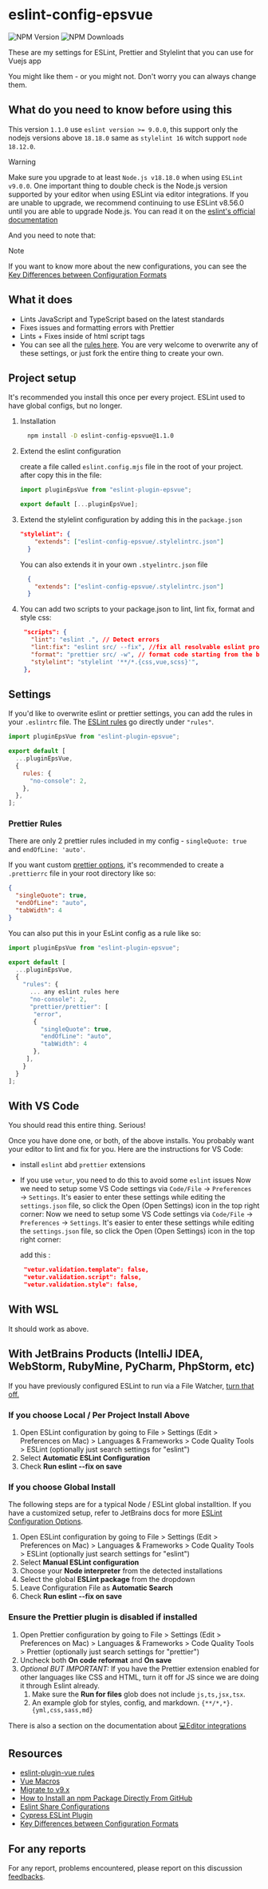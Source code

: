 # eslint-config-epsvue

![NPM Version](https://img.shields.io/npm/v/eslint-config-epsvue) ![NPM Downloads](https://img.shields.io/npm/dm/eslint-config-epsvue)

These are my settings for ESLint, Prettier and Stylelint that you can use for Vuejs app

You might like them - or you might not. Don't worry you can always change them.

## What do you need to know before using this

This version `1.1.0` use `eslint version >= 9.0.0`, this support only the nodejs versions above `18.18.0` same as `stylelint 16` witch support `node 18.12.0`.

> [!WARNING]  
> Make sure you upgrade to at least `Node.js v18.18.0` when using `ESLint v9.0.0`. One important thing to double check is the Node.js version supported by your editor when using ESLint via editor integrations. If you are unable to upgrade, we recommend continuing to use ESLint v8.56.0 until you are able to upgrade Node.js. You can read it on the [eslint's official documentation](https://eslint.org/docs/latest/use/migrate-to-9.0.0#drop-old-node)

And you need to note that:

> [!NOTE]  
> If you want to know more about the new configurations, you can see the [Key Differences between Configuration Formats](https://eslint.org/docs/latest/use/configure/migration-guide#key-differences-between-configuration-formats)

## What it does

- Lints JavaScript and TypeScript based on the latest standards
- Fixes issues and formatting errors with Prettier
- Lints + Fixes inside of html script tags
- You can see all the [rules here](https://github.com/IT-WIBRC/eslint-config-epsvue/blob/1.1.0/eslint.config.mjs). You are very welcome to overwrite any of these settings, or just fork the entire thing to create your own.

## Project setup

It's recommended you install this once per every project. ESLint used to have global configs, but no longer.

1. Installation

   ```bash
     npm install -D eslint-config-epsvue@1.1.0
   ```

2. Extend the eslint configuration

   create a file called `eslint.config.mjs` file in the root of your project. after copy this in the file:

   ```javascript
   import pluginEpsVue from "eslint-plugin-epsvue";

   export default [...pluginEpsVue];
   ```

3. Extend the stylelint configuration by adding this in the `package.json`

    ```json
    "stylelint": {
        "extends": ["eslint-config-epsvue/.stylelintrc.json"]
      }
    ```

    You can also extends it in your own `.styelintrc.json` file

    ```json
      {
        "extends": ["eslint-config-epsvue/.stylelintrc.json"]
      }
    ```

4. You can add two scripts to your package.json to lint, lint fix, format and style css:

   ```json
    "scripts": {
      "lint": "eslint .", // Detect errors
      "lint:fix": "eslint src/ --fix", //fix all resolvable eslint problems found starting from the base directory
      "format": "prettier src/ -w", // format code starting from the base directory
      "stylelint": "stylelint '**/*.{css,vue,scss}'",
    },
   ```

## Settings

If you'd like to overwrite eslint or prettier settings, you can add the rules in your `.eslintrc` file. The [ESLint rules](https://eslint.org/docs/rules/) go directly under `"rules"`.

```javascript
import pluginEpsVue from "eslint-plugin-epsvue";

export default [
  ...pluginEpsVue,
  {
    rules: {
      "no-console": 2,
    },
  },
];
```

### Prettier Rules

There are only 2 prettier rules included in my config - `singleQuote: true` and `endOfLine: 'auto'`.

If you want custom [prettier options](https://prettier.io/docs/en/options.html), it's recommended to create a `.prettierrc` file in your root directory like so:

```json
{
  "singleQuote": true,
  "endOfLine": "auto",
  "tabWidth": 4
}
```

You can also put this in your EsLint config as a rule like so:

```javascript
import pluginEpsVue from "eslint-plugin-epsvue";

export default [
  ...pluginEpsVue,
  {
    "rules": {
      ... any eslint rules here
      "no-console": 2,
      "prettier/prettier": [
       "error",
       {
         "singleQuote": true,
         "endOfLine": "auto",
         "tabWidth": 4
       },
     ],
    }
  }
];
```

## With VS Code

You should read this entire thing. Serious!

Once you have done one, or both, of the above installs. You probably want your editor to lint and fix for you. Here are the instructions for VS Code:

- install `eslint` abd `prettier` extensions
- If you use `vetur`, you need to do this to avoid some `eslint` issues
  Now we need to setup some VS Code settings via `Code/File` → `Preferences` → `Settings`. It's easier to enter these settings while editing the `settings.json` file, so click the Open (Open Settings) icon in the top right corner:
  Now we need to setup some VS Code settings via `Code/File` → `Preferences` → `Settings`. It's easier to enter these settings while editing the `settings.json` file, so click the Open (Open Settings) icon in the top right corner:

  add this :

  ```json
   "vetur.validation.template": false,
   "vetur.validation.script": false,
   "vetur.validation.style": false,
  ```

## With WSL

It should work as above.

## With JetBrains Products (IntelliJ IDEA, WebStorm, RubyMine, PyCharm, PhpStorm, etc)

If you have previously configured ESLint to run via a File Watcher, [turn that off.](https://www.jetbrains.com/help/idea/using-file-watchers.html#enableFileWatcher)

### If you choose Local / Per Project Install Above

1. Open ESLint configuration by going to File > Settings (Edit > Preferences on Mac) > Languages & Frameworks > Code Quality Tools > ESLint (optionally just search settings for "eslint")
2. Select **Automatic ESLint Configuration**
3. Check **Run eslint --fix on save**

### If you choose Global Install

The following steps are for a typical Node / ESLint global installtion. If you have a customized setup, refer to JetBrains docs for more [ESLint Configuration Options](https://www.jetbrains.com/help/webstorm/eslint.html#ws_js_eslint_manual_configuration).

1. Open ESLint configuration by going to File > Settings (Edit > Preferences on Mac) > Languages & Frameworks > Code Quality Tools > ESLint (optionally just search settings for "eslint")
2. Select **Manual ESLint configuration**
3. Choose your **Node interpreter** from the detected installations
4. Select the global **ESLint package** from the dropdown
5. Leave Configuration File as **Automatic Search**
6. Check **Run eslint --fix on save**

### Ensure the Prettier plugin is disabled if installed

1. Open Prettier configuration by going to File > Settings (Edit > Preferences on Mac) > Languages & Frameworks > Code Quality Tools > Prettier (optionally just search settings for "prettier")
2. Uncheck both **On code reformat** and **On save**
3. _Optional BUT IMPORTANT:_ If you have the Prettier extension enabled for other languages like CSS and HTML, turn it off for JS since we are doing it through Eslint already.
   1. Make sure the **Run for files** glob does not include `js,ts,jsx,tsx`.
   2. An example glob for styles, config, and markdown. `{**/*,*}.{yml,css,sass,md}`

There is also a section on the documentation about [💻Editor integrations](https://eslint.vuejs.org/user-guide/#editor-integrations)

## Resources

- [eslint-plugin-vue rules](https://eslint.vuejs.org/rules/block-lang.html)
- [Vue Macros](https://vue-macros.dev/)
- [Migrate to v9.x](https://eslint.org/docs/latest/use/migrate-to-9.0.0)
- [How to Install an npm Package Directly From GitHub](https://www.baeldung.com/ops/github-npm-package-direct-installation)
- [Eslint Share Configurations](https://eslint.org/docs/latest/extend/shareable-configs)
- [Cypress ESLint Plugin](https://github.com/cypress-io/eslint-plugin-cypress)
- [Key Differences between Configuration Formats](https://eslint.org/docs/latest/use/configure/migration-guide#key-differences-between-configuration-formats)

## For any reports

For any report, problems encountered, please report on this discussion [feedbacks](https://github.com/IT-WIBRC/eslint-config-epsvue/discussions/16).
